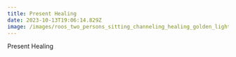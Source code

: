 ```yaml
---
title: Present Healing
date: 2023-10-13T19:06:14.829Z
image: /images/roos_two_persons_sitting_channeling_healing_golden_light_c4ba8935-207a-4d9c-80f3-0b811e399004.png
---
```

Present Healing